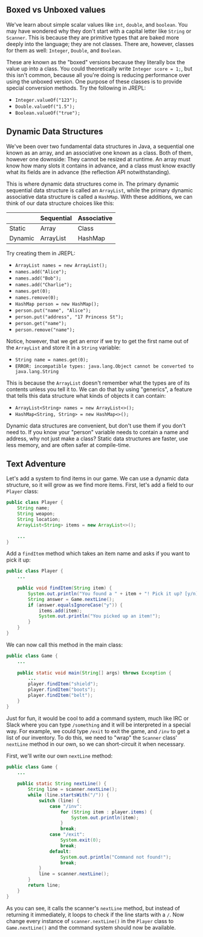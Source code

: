 ## Boxed vs Unboxed values

We've learn about simple scalar values like `int`, `double`, and `boolean`. You may have wondered why they don't start with a capital letter like `String` or `Scanner`. This is because they are primitive types that are baked more deeply into the language; they are not classes. There are, however, classes for them as well: `Integer`, `Double`, and `Boolean`.

These are known as the "boxed" versions because they literally box the value up into a class. You could theoretically write `Integer score = 1;`, but this isn't common, because all you're doing is reducing performance over using the unboxed version. One purpose of these classes is to provide special conversion methods. Try the following in JREPL:

* `Integer.valueOf("123");`
* `Double.valueOf("1.5");`
* `Boolean.valueOf("true");`

## Dynamic Data Structures

We've been over two fundamental data structures in Java, a sequential one known as an array, and an associative one known as a class. Both of them, however one downside: They cannot be resized at runtime. An array must know how many slots it contains in advance, and a class must know exactly what its fields are in advance (the reflection API notwithstanding).

This is where dynamic data structures come in. The primary dynamic sequential data structure is called an `ArrayList`, while the primary dynamic associative data structure is called a `HashMap`. With these additions, we can think of our data structure choices like this:

| | Sequential | Associative |
| --- | --- | --- |
| Static  | Array | Class |
| Dynamic  | ArrayList | HashMap |

Try creating them in JREPL:

* `ArrayList names = new ArrayList();`
* `names.add("Alice");`
* `names.add("Bob");`
* `names.add("Charlie");`
* `names.get(0);`
* `names.remove(0);`
* `HashMap person = new HashMap();`
* `person.put("name", "Alice");`
* `person.put("address", "17 Princess St");`
* `person.get("name");`
* `person.remove("name");`

Notice, however, that we get an error if we try to get the first name out of the `ArrayList` and store it in a `String` variable:

* `String name = names.get(0);`
* `ERROR: incompatible types: java.lang.Object cannot be converted to java.lang.String`

This is because the `ArrayList` doesn't remember what the types are of its contents unless you tell it to. We can do that by using "generics", a feature that tells this data structure what kinds of objects it can contain:

* `ArrayList<String> names = new ArrayList<>();`
* `HashMap<String, String> = new HashMap<>();`

Dynamic data structures are convenient, but don't use them if you don't need to. If you know your "person" variable needs to contain a name and address, why not just make a class? Static data structures are faster, use less memory, and are often safer at compile-time.

## Text Adventure

Let's add a system to find items in our game. We can use a dynamic data structure, so it will grow as we find more items. First, let's add a field to our `Player` class:

```java
public class Player {
    String name;
    String weapon;
    String location;
    ArrayList<String> items = new ArrayList<>();
    
    ...
}
```

Add a `findItem` method which takes an item name and asks if you want to pick it up:

```java
public class Player {
    ...
    
    public void findItem(String item) {
        System.out.println("You found a " + item + "! Pick it up? [y/n]");
        String answer = Game.nextLine();
        if (answer.equalsIgnoreCase("y")) {
            items.add(item);
            System.out.println("You picked up an item!");
        }
    }
}
```

We can now call this method in the main class:

```java
public class Game {
    ...
    
    public static void main(String[] args) throws Exception {
        ...
        player.findItem("shield");
        player.findItem("boots");
        player.findItem("belt");
    }
}
```

Just for fun, it would be cool to add a command system, much like IRC or Slack where you can type `/something` and it will be interpreted in a special way. For example, we could type `/exit` to exit the game, and `/inv` to get a list of our inventory. To do this, we need to "wrap" the `Scanner` class' `nextLine` method in our own, so we can short-circuit it when necessary.

First, we'll write our own `nextLine` method:

```java
public class Game {
    ...
    
    public static String nextLine() {
        String line = scanner.nextLine();
        while (line.startsWith("/")) {
            switch (line) {
                case "/inv":
                    for (String item : player.items) {
                        System.out.println(item);
                    }
                    break;
                case "/exit":
                    System.exit(0);
                    break;
                default:
                    System.out.println("Command not found!");
                    break;
            }
            line = scanner.nextLine();
        }
        return line;
    }
}
```

As you can see, it calls the scanner's `nextLine` method, but instead of returning it immediately, it loops to check if the line starts with a `/`. Now change every instance of `scanner.nextLine()` in the `Player` class to `Game.nextLine()` and the command system should now be available.
